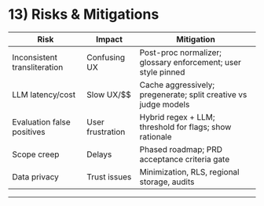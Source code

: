 # 13) Risks & Mitigations

| Risk | Impact | Mitigation |
|------|--------|------------|
| Inconsistent transliteration | Confusing UX | Post-proc normalizer; glossary enforcement; user style pinned |
| LLM latency/cost | Slow UX/$$ | Cache aggressively; pregenerate; split creative vs judge models |
| Evaluation false positives | User frustration | Hybrid regex + LLM; threshold for flags; show rationale |
| Scope creep | Delays | Phased roadmap; PRD acceptance criteria gate |
| Data privacy | Trust issues | Minimization, RLS, regional storage, audits |

---
